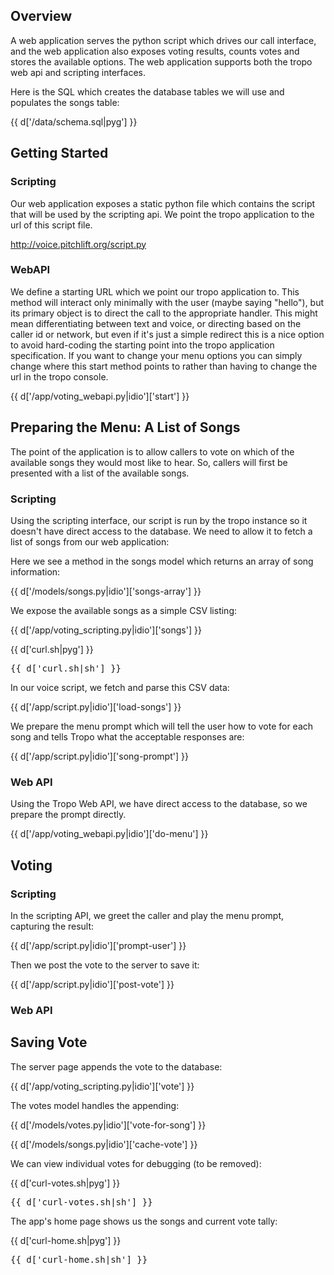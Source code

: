 ## Overview

A web application serves the python script which drives our call interface, and
the web application also exposes voting results, counts votes and stores the
available options. The web application supports both the tropo web api and
scripting interfaces.

Here is the SQL which creates the database tables we will use and populates the
songs table:

{{ d['/data/schema.sql|pyg'] }}

## Getting Started

### Scripting

Our web application exposes a static python file which contains the script that
will be used by the scripting api. We point the tropo application to the url of
this script file.

http://voice.pitchlift.org/script.py

### WebAPI

We define a starting URL which we point our tropo application to. This method
will interact only minimally with the user (maybe saying "hello"), but its
primary object is to direct the call to the appropriate handler. This might
mean differentiating between text and voice, or directing based on the caller
id or network, but even if it's just a simple redirect this is a nice option to
avoid hard-coding the starting point into the tropo application specification.
If you want to change your menu options you can simply change where this start
method points to rather than having to change the url in the tropo console.

{{ d['/app/voting_webapi.py|idio']['start'] }}

## Preparing the Menu: A List of Songs

The point of the application is to allow callers to vote on which of the
available songs they would most like to hear. So, callers will first be
presented with a list of the available songs.

### Scripting

Using the scripting interface, our script is run by the tropo instance so it
doesn't have direct access to the database. We need to allow it to fetch a list
of songs from our web application:

Here we see a method in the songs model which returns an array of song
information:

{{ d['/models/songs.py|idio']['songs-array'] }}

We expose the available songs as a simple CSV listing:

{{ d['/app/voting_scripting.py|idio']['songs'] }}

{{ d['curl.sh|pyg'] }}

<pre>
{{ d['curl.sh|sh'] }}
</pre>

In our voice script, we fetch and parse this CSV data:

{{ d['/app/script.py|idio']['load-songs'] }}

We prepare the menu prompt which will tell the user how to vote for each song
and tells Tropo what the acceptable responses are:

{{ d['/app/script.py|idio']['song-prompt'] }}

### Web API

Using the Tropo Web API, we have direct access to the database, so we prepare
the prompt directly.

{{ d['/app/voting_webapi.py|idio']['do-menu'] }}

## Voting

### Scripting

In the scripting API, we greet the caller and play the menu prompt, capturing the result:

{{ d['/app/script.py|idio']['prompt-user'] }}

Then we post the vote to the server to save it:

{{ d['/app/script.py|idio']['post-vote'] }}

### Web API

## Saving Vote

The server page appends the vote to the database:

{{ d['/app/voting_scripting.py|idio']['vote'] }}

The votes model handles the appending:

{{ d['/models/votes.py|idio']['vote-for-song'] }}

{{ d['/models/songs.py|idio']['cache-vote'] }}

We can view individual votes for debugging (to be removed):

{{ d['curl-votes.sh|pyg'] }}

<pre>
{{ d['curl-votes.sh|sh'] }}
</pre>

The app's home page shows us the songs and current vote tally:

{{ d['curl-home.sh|pyg'] }}

<pre>
{{ d['curl-home.sh|sh'] }}
</pre>
